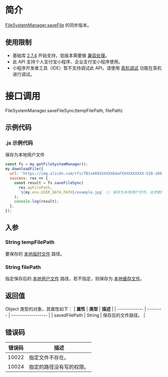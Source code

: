 # 简介

[FileSystemManager.saveFile](https://opendocs.alipay.com/mini/api/022b6n) 的同步版本。

## 使用限制

- 基础库 [2.7.4](https://opendocs.alipay.com/mini/framework/lib-upgrade-v2) 开始支持，低版本需要做 [兼容处理](https://docs.alipay.com/mini/framework/compatibility)。
- 此 API 支持个人支付宝小程序、企业支付宝小程序使用。
- 小程序开发者工具（IDE）暂不支持调试此 API，请使用 [真机调试](https://opendocs.alipay.com/mini/ide/remote-debug) 功能在真机进行调试。

# 接口调用
FileSystemManager.saveFileSync(tempFilePath, filePath)
## 示例代码

### .js 示例代码

保存为本地用户文件
```javascript
const fs = my.getFileSystemManager();
my.downloadFile({
  url: 'https://img.alicdn.com/tfs/TB1x669SXXXXXbdaFXXXXXXXXXX-520-280.jpg', // 下载文件地址，仅供参考
  success: res => {
    const result = fs.saveFileSync(
      res.apFilePath,
      `${my.env.USER_DATA_PATH}/example.jpg` // 保存为本地用户文件。此参数不传则保存为本地缓存文件
    );
    console.log(result);
  },
});
```
## 入参 

### String tempFilePath

要保存的 [本地临时文件](https://opendocs.alipay.com/mini/03dt4s#%E6%9C%AC%E5%9C%B0%E4%B8%B4%E6%97%B6%E6%96%87%E4%BB%B6) 路径。

### String filePath

指定保存后的 [本地用户文件](https://opendocs.alipay.com/mini/03dt4s#%E6%9C%AC%E5%9C%B0%E7%94%A8%E6%88%B7%E6%96%87%E4%BB%B6) 路径，若不指定，则保存为 [本地缓存文件](https://opendocs.alipay.com/mini/03dt4s#%E6%9C%AC%E5%9C%B0%E7%BC%93%E5%AD%98%E6%96%87%E4%BB%B6)。

## 返回值
Object 类型的对象，其属性如下：
| **属性**      | **类型** | **描述**           |
| ------------- | -------- | ------------------ |
| savedFilePath | String   | 保存后的文件路径。 |

## 错误码

| **错误码** | **描述**                 |
| ---------- | ------------------------ |
| 10022      | 指定文件不存在。         |
| 10024      | 指定的路径没有写的权限。 |
